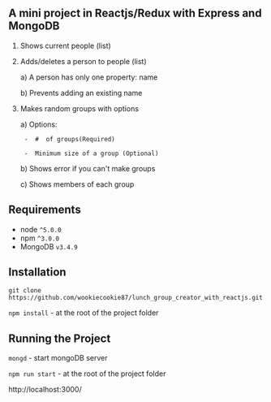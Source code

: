## A mini project in Reactjs/Redux with Express and MongoDB  

1. Shows current people (list)

2. Adds/deletes a person to people (list)

   a) A person has only one property: name

   b) Prevents adding an existing name

3. Makes random groups with options

   a) Options:  

        -  #  of groups(Required)

        -  Minimum size of a group (Optional)

   b) Shows error if you can't make groups

   c) Shows members of each group


## Requirements
* node `^5.0.0`
* npm `^3.0.0`
* MongoDB `v3.4.9`

## Installation

`git clone https://github.com/wookiecookie87/lunch_group_creator_with_reactjs.git`

`npm install` - at the root of the project folder

## Running the Project

`mongd` - start mongoDB server

`npm run start` - at the root of the project folder

http://localhost:3000/
